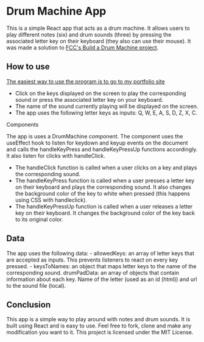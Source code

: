 # Drum Machine App

This is a simple React app that acts as a drum machine. It allows users to play different notes (six) and drum sounds (three) by pressing the associated letter key on their keyboard (they also can use their mouse). It was made a solution to [FCC's Build a Drum Machine project](https://www.freecodecamp.org/learn/front-end-development-libraries/front-end-development-libraries-projects/build-a-drum-machine).

## How to use

[The easiest way to use the program is to go to my portfolio site](https://www.robiniversen.com/build-a-drum-machine)

- Click on the keys displayed on the screen to play the corresponding sound or press the associated letter key on your keyboard.
- The name of the sound currently playing will be displayed on the screen.
-  The app uses the following letter keys as inputs: Q, W, E, A, S, D, Z, X, C.

Components

The app is uses a DrumMachine component. The component uses the useEffect hook to listen for keydown and keyup events on the document and calls the handleKeyPress and handleKeyPressUp functions accordingly. It also listen for clicks with handleClick.

- The handleClick function is called when a user clicks on a key and plays the corresponding sound.
- The handleKeyPress function is called when a user presses a letter key on their keyboard and plays the corresponding sound. It also changes the background color of the key to white when pressed (this happens using CSS with handleclick). 
- The handleKeyPressUp function is called when a user releases a letter key on their keyboard. It changes the background color of the key back to its original color.

## Data

The app uses the following data:
    - allowedKeys: an array of letter keys that are accepted as inputs. This prevents listeners to react on every key pressed.
    - keysToNames: an object that maps letter keys to the name of the corresponding sound. 
    drumPadData: an array of objects that contain information about each key. Name of the letter (used as an id (html)) and url to the sound file (local). 

## Conclusion

This app is a simple way to play around with notes and drum sounds. It is built using React and is easy to use. Feel free to fork, clone and make any modification you want to it. This project is licensed under the MIT License.


